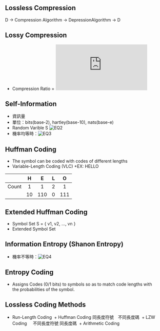 ## Lossless Compression
  D -> Compression Algorithm -> DepressionAlgorithm -> D

## Lossy Compression
  + Compression Ratio = ![EQ](http://www.sciweavers.org/tex2img.php?eq=%5Cfrac%7Bsize%28D%29%7D%7Bsize%28B%29%7D%20&bc=White&fc=Black&im=png&fs=12&ff=cmbright&edit=0)

## Self-Information
  + 資訊量
  + 單位：bits(base-2), hartley(base-10), nats(base-e)
  + Random Varible S ![EQ2](http://rogercortesi.com/eqn/tempimagedir/eqn6738.png)
  + 機率均等時：![EQ3](http://rogercortesi.com/eqn/tempimagedir/eqn1666.png)


## Huffman Coding
+ The symbol can be coded with codes of different lengths
+ Variable-Length Coding (VLC)
+EX: HELLO

|       |H	  	|E	  	|L  		|O	  	|
|:-----:|:-----:|:-----:|:-----:|:-----:|
|Count	|1	  	|1	  	|2	  	|1	  	|
|	    	|10		  |110  	|0  		|111  	|

## Extended Huffman Coding
  + Symbol Set S = { v1, v2, ..., vn }
  + Extended Symbol Set

## Information Entropy (Shanon Entropy)
  + 機率不等時：![EQ4](http://rogercortesi.com/eqn/tempimagedir/eqn4680.png)

## Entropy Coding
  + Assigns Codes (0/1 bits) to symbols so as to match code lengths with the probabilities of the symbol.

## Lossless Coding Methods
  + Run-Length Coding
  + Huffman Coding  同長度符號　不同長度碼
  + LZW Coding     不同長度符號  同長度碼
  + Arithmetic Coding
